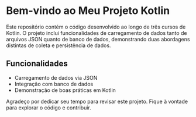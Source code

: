 # Bem-vindo ao Meu Projeto Kotlin
Este repositório contém o código desenvolvido ao longo de três cursos de Kotlin. O projeto inclui funcionalidades de carregamento de dados tanto de arquivos JSON quanto de banco de dados, demonstrando duas abordagens distintas de coleta e persistência de dados.

## Funcionalidades
- Carregamento de dados via JSON
- Integração com banco de dados
- Demonstração de boas práticas em Kotlin
  
Agradeço por dedicar seu tempo para revisar este projeto. Fique à vontade para explorar o código e contribuir.
